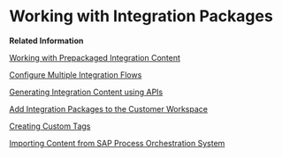 <!-- loio45423ba590094233a4c82f94390df096 -->

# Working with Integration Packages

**Related Information**  




[Working with Prepackaged Integration Content](working-with-prepackaged-integration-content-bd2ed3e.md "")

[Configure Multiple Integration Flows](configure-multiple-integration-flows-99ba8ed.md "You use this feature to configure parameters of multiple integration flows. You can save and deploy all from a single window with minimal effort.")

[Generating Integration Content using APIs](generating-integration-content-using-apis-6922c86.md "Use APIs to generate integration flows.")

[Add Integration Packages to the Customer Workspace](add-integration-packages-to-the-customer-workspace-ae1b98a.md)

[Creating Custom Tags](creating-custom-tags-71c0448.md "You can maintain custom attributes in your editable integration packages.")

[Importing Content from SAP Process Orchestration System](../IntegrationSettings/importing-content-from-sap-process-orchestration-system-53db5fb.md "Import content from an SAP Process Orchestration system and reuse in the cloud world.")


